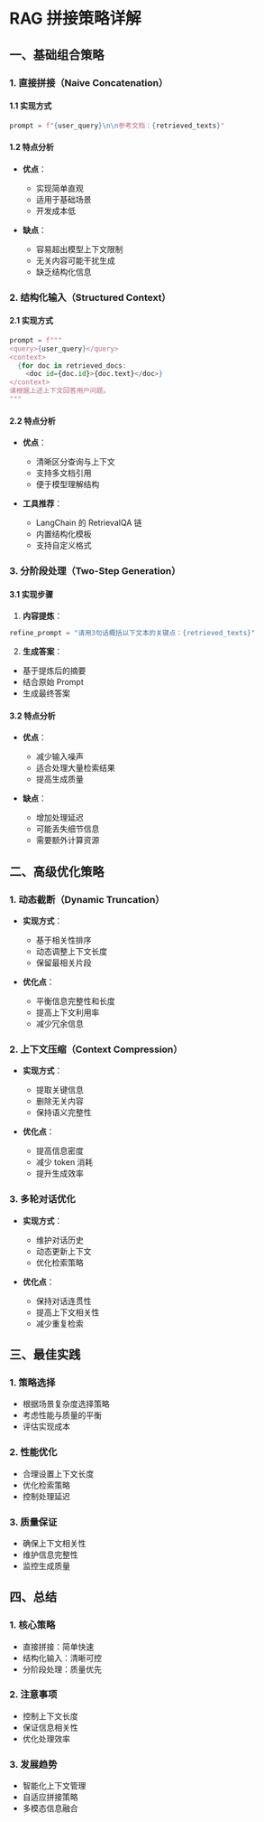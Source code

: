 # RAG 拼接策略详解

## 一、基础组合策略

### 1. 直接拼接（Naive Concatenation）

#### 1.1 实现方式
```python
prompt = f"{user_query}\n\n参考文档：{retrieved_texts}"
```

#### 1.2 特点分析
- **优点**：
  - 实现简单直观
  - 适用于基础场景
  - 开发成本低

- **缺点**：
  - 容易超出模型上下文限制
  - 无关内容可能干扰生成
  - 缺乏结构化信息

### 2. 结构化输入（Structured Context）

#### 2.1 实现方式
```python
prompt = f"""
<query>{user_query}</query>
<context>
  {for doc in retrieved_docs:
    <doc id={doc.id}>{doc.text}</doc>}
</context>
请根据上述上下文回答用户问题。
"""
```

#### 2.2 特点分析
- **优点**：
  - 清晰区分查询与上下文
  - 支持多文档引用
  - 便于模型理解结构

- **工具推荐**：
  - LangChain 的 RetrievalQA 链
  - 内置结构化模板
  - 支持自定义格式

### 3. 分阶段处理（Two-Step Generation）

#### 3.1 实现步骤
1. **内容提炼**：
```python
refine_prompt = "请用3句话概括以下文本的关键点：{retrieved_texts}"
```

2. **生成答案**：
- 基于提炼后的摘要
- 结合原始 Prompt
- 生成最终答案

#### 3.2 特点分析
- **优点**：
  - 减少输入噪声
  - 适合处理大量检索结果
  - 提高生成质量

- **缺点**：
  - 增加处理延迟
  - 可能丢失细节信息
  - 需要额外计算资源

## 二、高级优化策略

### 1. 动态截断（Dynamic Truncation）
- **实现方式**：
  - 基于相关性排序
  - 动态调整上下文长度
  - 保留最相关片段

- **优化点**：
  - 平衡信息完整性和长度
  - 提高上下文利用率
  - 减少冗余信息

### 2. 上下文压缩（Context Compression）
- **实现方式**：
  - 提取关键信息
  - 删除无关内容
  - 保持语义完整性

- **优化点**：
  - 提高信息密度
  - 减少 token 消耗
  - 提升生成效率

### 3. 多轮对话优化
- **实现方式**：
  - 维护对话历史
  - 动态更新上下文
  - 优化检索策略

- **优化点**：
  - 保持对话连贯性
  - 提高上下文相关性
  - 减少重复检索

## 三、最佳实践

### 1. 策略选择
- 根据场景复杂度选择策略
- 考虑性能与质量的平衡
- 评估实现成本

### 2. 性能优化
- 合理设置上下文长度
- 优化检索策略
- 控制处理延迟

### 3. 质量保证
- 确保上下文相关性
- 维护信息完整性
- 监控生成质量

## 四、总结

### 1. 核心策略
- 直接拼接：简单快速
- 结构化输入：清晰可控
- 分阶段处理：质量优先

### 2. 注意事项
- 控制上下文长度
- 保证信息相关性
- 优化处理效率

### 3. 发展趋势
- 智能化上下文管理
- 自适应拼接策略
- 多模态信息融合

